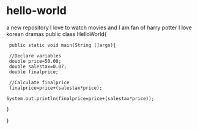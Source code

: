 # hello-world
a new repository
I love to watch movies and I am fan of harry potter
I love korean dramas
public class HelloWorld{

     public static void main(String []args){
     
     //Declare variables   
     double price=50.00;
     double salestax=0.07;
     double finalprice;
     
     //Calculate finalprice
     finalprice=price+(salestax*price);
     
    System.out.println(finalprice=price+(salestax*price));
    
    }
     
 }
